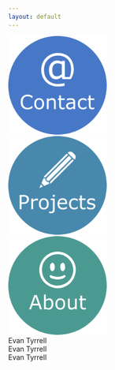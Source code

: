 ```yaml
---
layout: default
---
```


<div class="row">
  <div class="column">
  <div class="center">
    <a href="https://azhb.github.io/contact/"> <img src="websiteContact.png" alt="Contact" width="200"> </a>
  </div>
  </div>
  <div class="column">
  <div class="center">
    <a href="https://azhb.github.io/projects/"> <img src="websiteProjects.png" alt="Projects" width="200" > </a>
  </div>
  </div>
  <div class="column">
  <div class="center">
    <a href="https://azhb.github.io/about/"> <img src="websiteAbout.png" alt="About" width="200"> </a>
  </div>
  </div>
</div>


<div class="row">
<div class="column">
<div class="center">
  Evan Tyrrell 
</div>
  </div>
<div class="column">
  <div class="center">
  Evan Tyrrell
    </div>
  </div>
<div class="column">
  <div class="center">
  Evan Tyrrell  
    </div>
  </div>
</div>

